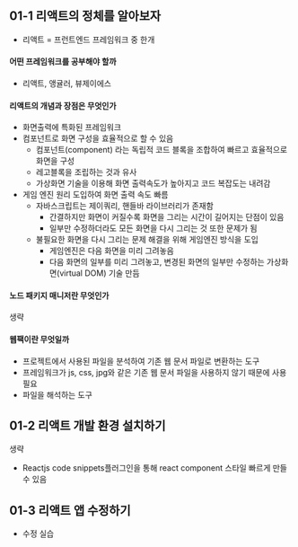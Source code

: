 ## 01-1 리액트의 정체를 알아보자



* 리액트 = 프런트엔드 프레임워크 중 한개

#### 어떤 프레임워크를 공부해야 할까

* 리액트, 앵귤러, 뷰제이에스 

#### 리액트의 개념과 장점은 무엇인가

* 화면출력에 특화된 프레임워크
* 컴포넌트로 화면 구성을 효율적으로 할 수 있음
  * 컴포넌트(component) 라는 독립적 코드  블록을 조합하여 빠르고 효율적으로 화면을 구성
  * 레고블록을 조립하는 것과 유사
  * 가상화면 기술을 이용해 화면 출력속도가 높아지고 코드 복잡도는 내려감
* 게임 엔진 원리 도입하여 화면 출력 속도 빠름
  * 자바스크립트는 제이쿼리, 핸들바 라이브러리가 존재함
    * 간결하지만 화면이 커질수록 화면을 그리는 시간이 길어지는 단점이 있음
    * 일부만 수정하더라도 모든 화면을 다시 그리는 것 또한 문제가 됨
  * 불필요한 화면을 다시 그리는 문제 해결을 위해 게임엔진 방식을 도입
    * 게임엔진은 다음 화면을 미리 그려놓음
    * 다음 화면의 일부를 미리 그려놓고, 변경된 화면의 일부만 수정하는 가상화면(virtual DOM) 기술 만듬

#### 노드 패키지 매니저란 무엇인가

생략

#### 웹팩이란 무엇일까

* 프로젝트에서 사용된 파일을 분석하여 기존 웹 문서 파일로 변환하는 도구
* 프레임워크가 js, css, jpg와 같은 기존 웹 문서 파일을 사용하지 않기 때문에 사용 필요
* 파일을 해석하는 도구



## 01-2 리액트 개발 환경 설치하기

생략

* Reactjs code snippets플러그인을 통해 react component 스타일 빠르게 만들 수 있음



## 01-3 리액트 앱 수정하기

* 수정 실습